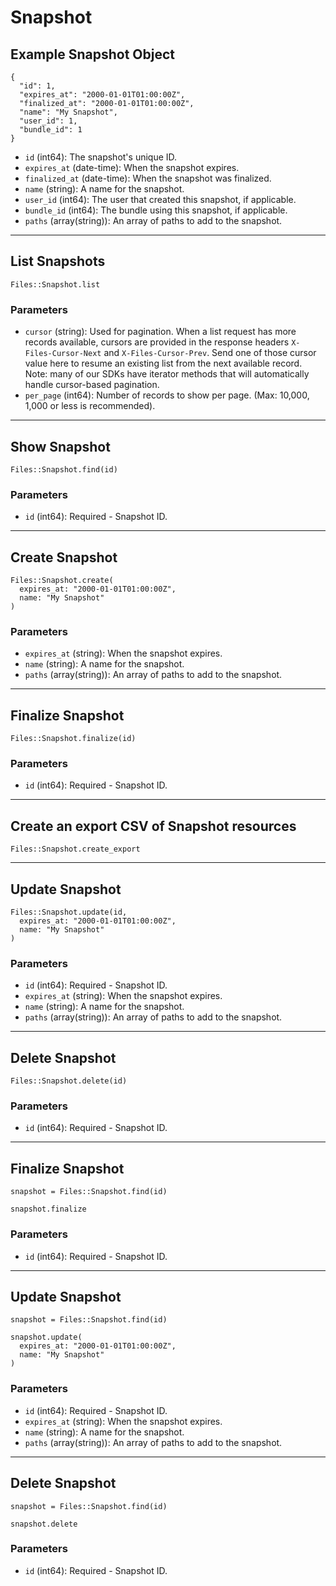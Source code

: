 # Snapshot

## Example Snapshot Object

```
{
  "id": 1,
  "expires_at": "2000-01-01T01:00:00Z",
  "finalized_at": "2000-01-01T01:00:00Z",
  "name": "My Snapshot",
  "user_id": 1,
  "bundle_id": 1
}
```

* `id` (int64): The snapshot's unique ID.
* `expires_at` (date-time): When the snapshot expires.
* `finalized_at` (date-time): When the snapshot was finalized.
* `name` (string): A name for the snapshot.
* `user_id` (int64): The user that created this snapshot, if applicable.
* `bundle_id` (int64): The bundle using this snapshot, if applicable.
* `paths` (array(string)): An array of paths to add to the snapshot.


---

## List Snapshots

```
Files::Snapshot.list
```

### Parameters

* `cursor` (string): Used for pagination.  When a list request has more records available, cursors are provided in the response headers `X-Files-Cursor-Next` and `X-Files-Cursor-Prev`.  Send one of those cursor value here to resume an existing list from the next available record.  Note: many of our SDKs have iterator methods that will automatically handle cursor-based pagination.
* `per_page` (int64): Number of records to show per page.  (Max: 10,000, 1,000 or less is recommended).


---

## Show Snapshot

```
Files::Snapshot.find(id)
```

### Parameters

* `id` (int64): Required - Snapshot ID.


---

## Create Snapshot

```
Files::Snapshot.create(
  expires_at: "2000-01-01T01:00:00Z", 
  name: "My Snapshot"
)
```

### Parameters

* `expires_at` (string): When the snapshot expires.
* `name` (string): A name for the snapshot.
* `paths` (array(string)): An array of paths to add to the snapshot.


---

## Finalize Snapshot

```
Files::Snapshot.finalize(id)
```

### Parameters

* `id` (int64): Required - Snapshot ID.


---

## Create an export CSV of Snapshot resources

```
Files::Snapshot.create_export
```


---

## Update Snapshot

```
Files::Snapshot.update(id, 
  expires_at: "2000-01-01T01:00:00Z", 
  name: "My Snapshot"
)
```

### Parameters

* `id` (int64): Required - Snapshot ID.
* `expires_at` (string): When the snapshot expires.
* `name` (string): A name for the snapshot.
* `paths` (array(string)): An array of paths to add to the snapshot.


---

## Delete Snapshot

```
Files::Snapshot.delete(id)
```

### Parameters

* `id` (int64): Required - Snapshot ID.


---

## Finalize Snapshot

```
snapshot = Files::Snapshot.find(id)

snapshot.finalize
```

### Parameters

* `id` (int64): Required - Snapshot ID.


---

## Update Snapshot

```
snapshot = Files::Snapshot.find(id)

snapshot.update(
  expires_at: "2000-01-01T01:00:00Z",
  name: "My Snapshot"
)
```

### Parameters

* `id` (int64): Required - Snapshot ID.
* `expires_at` (string): When the snapshot expires.
* `name` (string): A name for the snapshot.
* `paths` (array(string)): An array of paths to add to the snapshot.


---

## Delete Snapshot

```
snapshot = Files::Snapshot.find(id)

snapshot.delete
```

### Parameters

* `id` (int64): Required - Snapshot ID.
